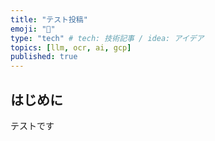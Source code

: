 ```yaml
---
title: "テスト投稿"
emoji: "🎉"
type: "tech" # tech: 技術記事 / idea: アイデア
topics: [llm, ocr, ai, gcp]
published: true
---
```


## はじめに

テストです
